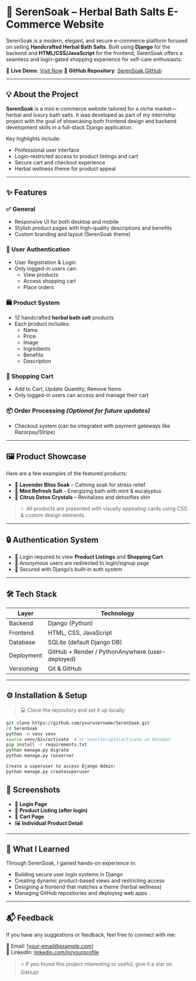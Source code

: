 # 🛁 SerenSoak – Herbal Bath Salts E-Commerce Website

SerenSoak is a modern, elegant, and secure e-commerce platform focused on selling **Handcrafted Herbal Bath Salts**. Built using **Django** for the backend and **HTML/CSS/JavaScript** for the frontend, SerenSoak offers a seamless and login-gated shopping experience for self-care enthusiasts.

🌿 **Live Demo**: [Visit Now](https://serensoak.onrender.com) 
🔗 **GitHub Repository**: [SerenSoak GitHub](https://github.com/yourusername/SerenSoak)

---

## 💡 About the Project

**SerenSoak** is a mini e-commerce website tailored for a niche market—herbal and luxury bath salts. It was developed as part of my internship project with the goal of showcasing both frontend design and backend development skills in a full-stack Django application.

Key highlights include:
- Professional user interface
- Login-restricted access to product listings and cart
- Secure cart and checkout experience
- Herbal wellness theme for product appeal

---

## ✨ Features

### ✅ General
- Responsive UI for both desktop and mobile
- Stylish product pages with high-quality descriptions and benefits
- Custom branding and layout (SerenSoak theme)

### 🔐 User Authentication
- User Registration & Login
- Only logged-in users can:
  - View products
  - Access shopping cart
  - Place orders

### 🛍️ Product System
- 12 handcrafted **herbal bath salt** products
- Each product includes:
  - Name
  - Price
  - Image
  - Ingredients
  - Benefits
  - Description

### 🛒 Shopping Cart
- Add to Cart, Update Quantity, Remove Items
- Only logged-in users can access and manage their cart

### 📦 Order Processing *(Optional for future updates)*
- Checkout system (can be integrated with payment gateways like Razorpay/Stripe)

---

## 🖼️ Product Showcase

Here are a few examples of the featured products:

- 🌸 **Lavender Bliss Soak** – Calming soak for stress relief  
- 🌿 **Mint Refresh Salt** – Energizing bath with mint & eucalyptus  
- 🍊 **Citrus Detox Crystals** – Revitalizes and detoxifies skin  

> ✨ All products are presented with visually appealing cards using CSS & custom design elements.

---

## 🔒 Authentication System

- 🚪 Login required to view **Product Listings** and **Shopping Cart**
- 🚫 Anonymous users are redirected to login/signup page
- 🔐 Secured with Django’s built-in auth system

---

## 🛠️ Tech Stack

| Layer       | Technology               |
|-------------|---------------------------|
| Backend     | Django (Python)           |
| Frontend    | HTML, CSS, JavaScript     |
| Database    | SQLite (default Django DB)|
| Deployment  | GitHub + Render / PythonAnywhere (user-deployed) |
| Versioning  | Git & GitHub              |

---

## ⚙️ Installation & Setup

> 💻 Clone the repository and set it up locally:

```bash
git clone https://github.com/yourusername/SerenSoak.git
cd SerenSoak
python -m venv venv
source venv/bin/activate  # or venv\Scripts\activate on Windows
pip install -r requirements.txt
python manage.py migrate
python manage.py runserver

Create a superuser to access Django Admin:
python manage.py createsuperuser
```



## 📸 Screenshots  
<Include these if available>

- 🔐 **Login Page**
- 🧂 **Product Listing (after login)**
- 🛒 **Cart Page**
- 🖼️ **Individual Product Detail**

---

## 🧠 What I Learned

Through SerenSoak, I gained hands-on experience in:

- Building secure user login systems in Django  
- Creating dynamic product-based views and restricting access  
- Designing a frontend that matches a theme (herbal wellness)  
- Managing GitHub repositories and deploying web apps  

---

## 📬 Feedback

If you have any suggestions or feedback, feel free to connect with me:

📧 Email: [your-email@example.com]  
💼 LinkedIn: [linkedin.com/in/yourprofile](https://linkedin.com/in/yourprofile)

> ⭐ If you found this project interesting or useful, give it a star on GitHub!

